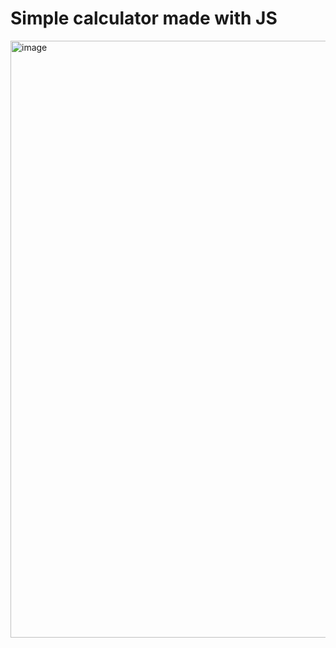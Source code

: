 # Simple calculator made with JS

<img width="1916" height="955" alt="image" src="https://github.com/user-attachments/assets/d1d5d66e-0f3e-4c44-8b33-f4f1d8b2a79c" />

